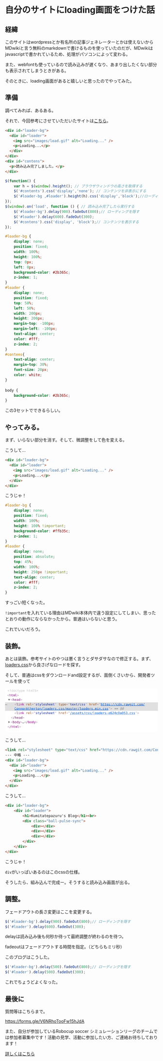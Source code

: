 # 自分のサイトにloading画面をつけた話

## 経緯

このサイトはwordpressとか有名所の記事ジェネレーターとかは使えないからMDwikiと言う無料のmarkdownで書けるものを使っていたのだが、MDwikiはjavascriptで書かれているため、処理がパソコンによって変わる。

また、webfontも使っているので読み込みが遅くなり、あまり出したくない部分も表示されてしまうときがある。

そのときに、loading画面があると嬉しいと思ったのでやってみた。

## 準備

調べてみれば、あるある。

それで、今回参考にさせていただいたサイトは[こちら](https://qiita.com/ai230/items/59442d7c7bd076e9fa62)。

```html
<div id="loader-bg">
  <div id="loader">
  　<img src="images/load.gif" alt="Loading..." />
  　<p>Loading...</p>
  </div>
</div>
<div id="contens">
  <p>読み込み完了しました。</p>
</div>
```

```javascript
$(function() {
    var h = $(window).height(); // ブラウザウィンドウの高さを取得する
    $('#contents').css('display','none'); // コンテンツを非表示にする
    $('#loader-bg ,#loader').height(h).css('display','block');//ローディング画像を表示
});
$(window).on('load', function () { // 読み込み完了したら実行する
    $('#loader-bg').delay(900).fadeOut(800);// ローディングを隠す
    $('#loader').delay(600).fadeOut(300);
    $('#contens').css('display', 'block');// コンテンツを表示する
});
```

```css
#loader-bg {
    display: none;
    position: fixed;
    width: 100%;
    height: 100%;
    top: 0px;
    left: 0px;
    background-color: #2b365c;
    z-index: 1;
}
#loader {
    display: none;
    position: fixed;
    top: 50%;
    left: 50%;
    width: 200px;
    height: 200px;
    margin-top: -100px;
    margin-left: -100px;
    text-align: center;
    color: #fff;
    z-index: 2;
}
#contens{
    text-align: center;
    margin-top: 30%;
    font-size: 20px;
    color: white;
}

body {
    background-color: #2b365c;
}
```

この3セットでできるらしい。

## やってみる。

まず、いらない部分を消す。そして、微調整をして色を変える。

こうして...

```html
<div id="loader-bg">
  <div id="loader">
  　<img src="images/load.gif" alt="Loading..." />
  　<p>Loading...</p>
  </div>
</div>
```

こうじゃ！

```css
#loader-bg {
    display: none;
    position: fixed;
    width: 100%;
    height: 100% !important;
    background-color: #ffb35c;
    z-index: 1;
}
#loader {
    display: none;
    position: absolute;
    top: 45%;
    width: 100%;
    height: 250px !important;
    text-align: center;
    color: #fff;
    z-index: 2;
}
```

すっごい短くなった。

`!important`を入れている理由はMDwiki本体内で違う設定にしてしまい、思ったとおりの動作にならなかったから。普通はいらないと思う。

これでいいだろう。

## 装飾。

あとは装飾。参考サイトのやつは悪く言うとダサダサなので修正する。まず、[loaders.css](https://connoratherton.com/loaders)から良さげなロードを探す。

そして、普通はcssをダウンロードand設定するが、面倒くさいから、開発者ツールを使って

![](./loading/loading1.png)

こうして...

```html
<link rel="stylesheet" type="text/css" href="https://cdn.rawgit.com/ConnorAtherton/loaders.css/master/loaders.min.css">
--- 中略 ---
<div id="loader-bg">
  <div id="loader">
  　<img src="images/load.gif" alt="Loading..." />
  　<p>Loading...</p>
  </div>
</div>
```

こうして...

```html
<div id="loader-bg">
    <div id="loader">
        <h1>Kumitatepazuru's Blog</h1><br>
        <div class="ball-pulse-sync">
            <div></div>
            <div></div>
            <div></div>
        </div>
    </div>
</div>
```

こうじゃ！

`div`がいっぱいあるのはこのcssの仕様。

そうしたら、組み込んで完成ー。そうすると読み込み画面が出る。

## 調整。

フェードアウトの長さ変更はここを変更する。

```javascript
$('#loader-bg').delay(900).fadeOut(800);// ローディングを隠す
$('#loader').delay(600).fadeOut(300);
```

delayは読み込み後も何秒か待って最終調整が終わるのを待つ。

fadeoutはフェードアウトする時間を指定。（どちらもミリ秒）

このブログはこうした。

```javascript
$('#loader-bg').delay(500).fadeOut(800);// ローディングを隠す
$('#loader').delay(500).fadeOut(300);
```

これでちょうどよくなった。

## 最後に

質問等はこちらまで。

https://forms.gle/V6NRhoTooFw15hJdA

また、自分が参加しているRobocup soccer シミュレーションリーグのチームでは参加者募集中です！活動の見学、活動に参加したい方、ご連絡お待ちしております！

[詳しくはこちら](https://kumitatepazuru.github.io/jyo_sen/jp/#!contents/profile.md)